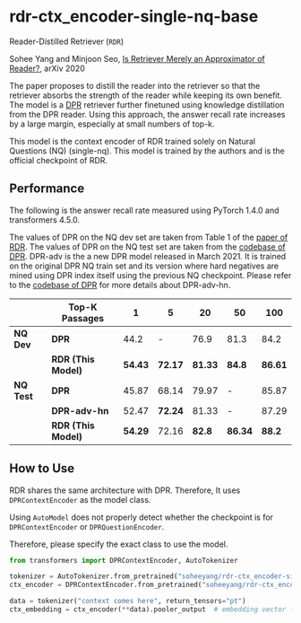 # rdr-ctx_encoder-single-nq-base

Reader-Distilled Retriever (`RDR`)

Sohee Yang and Minjoon Seo, [Is Retriever Merely an Approximator of Reader?](https://arxiv.org/abs/2010.10999), arXiv 2020

The paper proposes to distill the reader into the retriever so that the retriever absorbs the strength of the reader while keeping its own benefit. The model is a [DPR](https://arxiv.org/abs/2004.04906) retriever further finetuned using knowledge distillation from the DPR reader. Using this approach, the answer recall rate increases by a large margin, especially at small numbers of top-k.

This model is the context encoder of RDR trained solely on Natural Questions (NQ) (single-nq). This model is trained by the authors and is the official checkpoint of RDR.

## Performance

The following is the answer recall rate measured using PyTorch 1.4.0 and transformers 4.5.0.

The values of DPR on the NQ dev set are taken from Table 1 of the [paper of RDR](https://arxiv.org/abs/2010.10999). The values of DPR on the NQ test set are taken from the [codebase of DPR](https://github.com/facebookresearch/DPR). DPR-adv is the a new DPR model released in March 2021. It is trained on the original DPR NQ train set and its version where hard negatives are mined using DPR index itself using the previous NQ checkpoint. Please refer to the [codebase of DPR](https://github.com/facebookresearch/DPR) for more details about DPR-adv-hn.

|         | Top-K Passages   | 1     | 5     | 20    | 50    | 100   |
|---------|------------------|-------|-------|-------|-------|-------|
| **NQ Dev**  | **DPR** | 44.2 | - | 76.9 | 81.3  | 84.2 |
|             | **RDR (This Model)** | **54.43** | **72.17** | **81.33** | **84.8**  | **86.61** |
| **NQ Test** | **DPR**              | 45.87 | 68.14 | 79.97 | -     | 85.87 |
|         | **DPR-adv-hn**          | 52.47 | **72.24** | 81.33 | -     | 87.29 |
|         | **RDR (This Model)** | **54.29** | 72.16 | **82.8**  | **86.34** | **88.2**  |

## How to Use

RDR shares the same architecture with DPR. Therefore, It uses `DPRContextEncoder` as the model class.

Using `AutoModel` does not properly detect whether the checkpoint is for `DPRContextEncoder` or `DPRQuestionEncoder`.

Therefore, please specify the exact class to use the model.

```python
from transformers import DPRContextEncoder, AutoTokenizer

tokenizer = AutoTokenizer.from_pretrained("soheeyang/rdr-ctx_encoder-single-nq-base")
ctx_encoder = DPRContextEncoder.from_pretrained("soheeyang/rdr-ctx_encoder-single-nq-base")

data = tokenizer("context comes here", return_tensors="pt")
ctx_embedding = ctx_encoder(**data).pooler_output  # embedding vector for context
```
